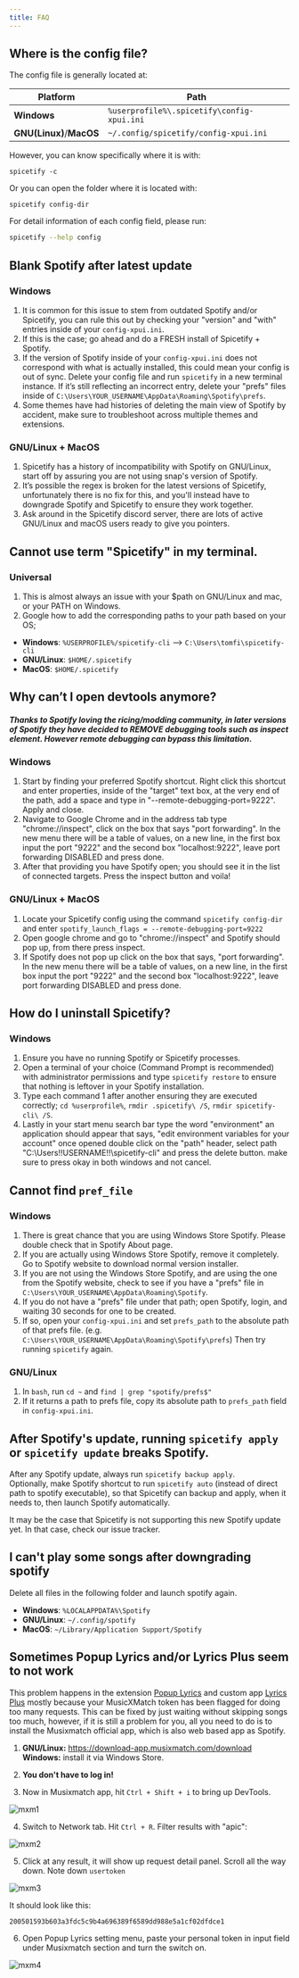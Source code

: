 ```yaml
---
title: FAQ
---
```


## Where is the config file?

The config file is generally located at:

| Platform            | Path                                       |
| ------------------- | ------------------------------------------ |
| **Windows**         | `%userprofile%\.spicetify\config-xpui.ini` |
| **GNU(Linux)**/**MacOS** | `~/.config/spicetify/config-xpui.ini`      |

However, you can know specifically where it is with:

```
spicetify -c
```

Or you can open the folder where it is located with:

```
spicetify config-dir
```

For detail information of each config field, please run:

```bash
spicetify --help config
```

## Blank Spotify after latest update

### Windows

1. It is common for this issue to stem from outdated Spotify and/or Spicetify, you can rule this out by checking your "version" and "with" entries inside of your `config-xpui.ini`.
2. If this is the case; go ahead and do a FRESH install of Spicetify + Spotify.
3. If the version of Spotify inside of your `config-xpui.ini` does not correspond with what is actually installed, this could mean your config is out of sync. Delete your config file and run `spicetify` in a new terminal instance. If it’s still reflecting an incorrect entry, delete your "prefs" files inside of `C:\Users\YOUR_USERNAME\AppData\Roaming\Spotify\prefs`.
4. Some themes have had histories of deleting the main view of Spotify by accident, make sure to troubleshoot across multiple themes and extensions.

### GNU/Linux + MacOS

1. Spicetify has a history of incompatibility with Spotify on GNU/Linux, start off by assuring you are not using snap's version of Spotify.
2. It’s possible the regex is broken for the latest versions of Spicetify, unfortunately there is no fix for this, and you'll instead have to downgrade Spotify and Spicetify to ensure they work together.
3. Ask around in the Spicetify discord server, there are lots of active GNU/Linux and macOS users ready to give you pointers.

## Cannot use term "Spicetify" in my terminal.

### Universal

1. This is almost always an issue with your $path on GNU/Linux and mac, or your PATH on Windows.
2. Google how to add the corresponding paths to your path based on your OS;
  - **Windows**: `%USERPROFILE%/spicetify-cli` --> `C:\Users\tomfi\spicetify-cli`
  - **GNU/Linux**: `$HOME/.spicetify`
  - **MacOS**: `$HOME/.spicetify`

## Why can’t I open devtools anymore?
#### *Thanks to Spotify loving the ricing/modding community, in later versions of Spotify they have decided to REMOVE debugging tools such as inspect element. However remote debugging can bypass this limitation*.

### Windows

1. Start by finding your preferred Spotify shortcut. Right click this shortcut and enter properties, inside of the "target" text box, at the very end of the path, add a space and type in "--remote-debugging-port=9222". Apply and close.
2. Navigate to Google Chrome and in the address tab type "chrome://inspect", click on the box that says 
"port forwarding". In the new menu there will be a table of values, on a new line, in the first box input the port "9222" and the second box "localhost:9222", leave port forwarding DISABLED and press done.
3. After that providing you have Spotify open; you should see it in the list of connected targets. Press the inspect button and voila!

### GNU/Linux + MacOS
1. Locate your Spicetify config using the command `spicetify config-dir` and enter `spotify_launch_flags = --remote-debugging-port=9222`
2. Open google chrome and go to "chrome://inspect" and Spotify should pop up, from there press inspect.
3. If Spotify does not pop up click on the box that says, "port forwarding". In the new menu there will be a table of values, on a new line, in the first box input the port "9222" and the second box "localhost:9222", leave port forwarding DISABLED and press done.

## How do I uninstall Spicetify?

### Windows

1. Ensure you have no running Spotify or Spicetify processes.
2. Open a terminal of your choice (Command Prompt is recommended) with administrator permissions and type `spicetify restore` to ensure that nothing is leftover in your Spotify installation.
3. Type each command 1 after another ensuring they are executed correctly; `cd %userprofile%`, `rmdir .spicetify\ /S`, `rmdir spicetify-cli\ /S`.
4. Lastly in your start menu search bar type the word "environment" an application should appear that says, "edit environment variables for your account" once opened double click on the "path" header, select path "C:\Users\!!USERNAME!!\spicetify-cli" and press the delete button. make sure to press okay in both windows and not cancel.

## Cannot find `pref_file`

### Windows

1. There is great chance that you are using Windows Store Spotify. Please double check that in Spotify About page.
2. If you are actually using Windows Store Spotify, remove it completely. Go to Spotify website to download normal version installer.
3. If you are not using the Windows Store Spotify, and are using the one from the Spotify website, check to see if you have a "prefs" file in `C:\Users\YOUR_USERNAME\AppData\Roaming\Spotify`. 
4. If you do not have a "prefs" file under that path; open Spotify, login, and waiting 30 seconds for one to be created.
5. If so, open your `config-xpui.ini` and set `prefs_path` to the absolute path of that prefs file. (e.g. `C:\Users\YOUR_USERNAME\AppData\Roaming\Spotify\prefs`) Then try running `spicetify` again. 

### GNU/Linux

1. In `bash`, run `cd ~` and `find | grep "spotify/prefs$"`
2. If it returns a path to prefs file, copy its absolute path to `prefs_path` field in `config-xpui.ini`.

## After Spotify's update, running `spicetify apply` or `spicetify update` breaks Spotify.

After any Spotify update, always run `spicetify backup apply`.  
Optionally, make Spotify shortcut to run `spicetify auto` (instead of direct path to spotify executable), so that Spicetify can backup and apply, when it needs to, then launch Spotify automatically.

It may be the case that Spicetify is not supporting this new Spotify update yet. In that case, check our issue tracker.

## I can't play some songs after downgrading spotify

Delete all files in the following folder and launch spotify again.

- **Windows**: `%LOCALAPPDATA%\Spotify`
- **GNU/Linux**: `~/.config/spotify`
- **MacOS**: `~/Library/Application Support/Spotify`

## Sometimes **Popup Lyrics** and/or **Lyrics Plus** seem to not work

This problem happens in the extension [Popup Lyrics](https://github.com/spicetify/spicetify-cli/wiki/Extensions#pop-up-lyrics) and custom app [Lyrics Plus](https://github.com/spicetify/spicetify-cli/wiki/Custom-Apps#lyrics-plus) mostly because your MusicXMatch token has been flagged for doing too many requests. This can be fixed by just waiting without skipping songs too much, however, if it is still a problem for you, all you need to do is to install the Musixmatch official app, which is also web based app as Spotify.

1. **GNU/Linux:** https://download-app.musixmatch.com/download  
   **Windows:** install it via Windows Store.

2. **You don't have to log in!**

3. Now in Musixmatch app, hit `Ctrl + Shift + i` to bring up DevTools.

![mxm1](https://i.imgur.com/jMGMgCc.png)

4. Switch to Network tab. Hit `Ctrl + R`. Filter results with "apic":

![mxm2](https://i.imgur.com/QdwqtQa.png)

5. Click at any result, it will show up request detail panel. Scroll all the way down. Note down `usertoken`

![mxm3](https://i.imgur.com/ZsGwKG3.png)

It should look like this:

```
200501593b603a3fdc5c9b4a696389f6589dd988e5a1cf02dfdce1
```

6. Open Popup Lyrics setting menu, paste your personal token in input field under Musixmatch section and turn the switch on.

![mxm4](https://i.imgur.com/yvrkllb.png)
